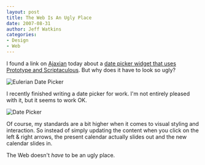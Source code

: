 ```yaml
---
layout: post
title: The Web Is An Ugly Place
date: 2007-08-31
author: Jeff Watkins
categories:
- Design
- Web
---
```


I found a link on [Ajaxian](http://ajaxian.com) today about a [date picker widget that uses Prototype and Scriptaculous](http://ajaxian.com/archives/datepicker-using-prototype-and-scriptaculous). But why does it have to look so ugly?

<div class="figure"><img src="http://nerd.metrocat.org/wp-content/uploads/2007/08/date-picker-eulerian.png" alt="Eulerian Date Picker"></div>

I recently finished writing a date picker for work. I'm not entirely pleased with it, but it seems to work OK.

<div class="figure"><img src="http://nerd.metrocat.org/wp-content/uploads/2007/08/date-picker-nerd.png" alt="Date Picker"></div>

Of course, my standards are a bit higher when it comes to visual styling and interaction. So instead of simply updating the content when you click on the left & right arrows, the present calendar actually slides out and the new calendar slides in.

The Web doesn't _have_ to be an ugly place.